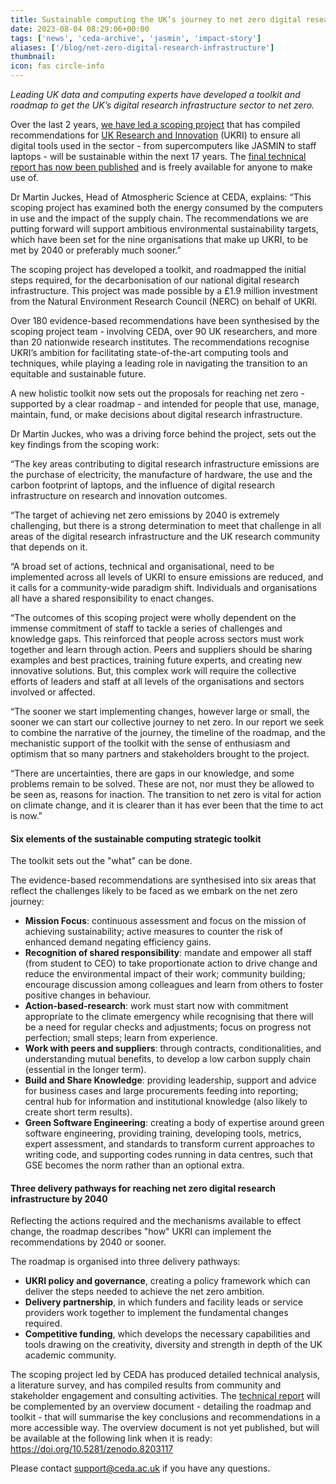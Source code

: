 ```yaml
---
title: Sustainable computing the UK’s journey to net zero digital research infrastructure by 2040
date: 2023-08-04 08:29:06+00:00
tags: ['news', 'ceda-archive', 'jasmin', 'impact-story']
aliases: ['/blog/net-zero-digital-research-infrastructure']
thumbnail: 
icon: fas circle-info
---
```


*Leading UK data and computing experts have developed a toolkit and roadmap to get the UK’s digital research infrastructure sector to net zero.*


Over the last 2 years, [we have led a scoping project](https://net-zero-dri.ceda.ac.uk/) that has compiled recommendations for [UK Research and Innovation](https://www.ukri.org/) (UKRI) to ensure all digital tools used in the sector - from supercomputers like JASMIN to staff laptops - will be sustainable within the next 17 years. The [final technical report has now been published](https://doi.org/10.5281/zenodo.8199983) and is freely available for anyone to make use of.


Dr Martin Juckes, Head of Atmospheric Science at CEDA, explains: “This scoping project has examined both the energy consumed by the computers in use and the impact of the supply chain. The recommendations we are putting forward will support ambitious environmental sustainability targets, which have been set for the nine organisations that make up UKRI, to be met by 2040 or preferably much sooner.”


The scoping project has developed a toolkit, and roadmapped the initial steps required, for the decarbonisation of our national digital research infrastructure. This project was made possible by a £1.9 million investment from the Natural Environment Research Council (NERC) on behalf of UKRI.


Over 180 evidence-based recommendations have been synthesised by the scoping project team - involving CEDA, over 90 UK researchers, and more than 20 nationwide research institutes. The recommendations recognise UKRI’s ambition for facilitating state-of-the-art computing tools and techniques, while playing a leading role in navigating the transition to an equitable and sustainable future. 


A new holistic toolkit now sets out the proposals for reaching net zero - supported by a clear roadmap - and intended for people that use, manage, maintain, fund, or make decisions about digital research infrastructure. 


Dr Martin Juckes, who was a driving force behind the project, sets out the key findings from the scoping work: 


“The key areas contributing to digital research infrastructure emissions are the purchase of electricity, the manufacture of hardware, the use and the carbon footprint of laptops, and the influence of digital research infrastructure on research and innovation outcomes.


“The target of achieving net zero emissions by 2040 is extremely challenging, but there is a strong determination to meet that challenge in all areas of the digital research infrastructure and the UK research community that depends on it. 


“A broad set of actions, technical and organisational, need to be implemented across all levels of UKRI to ensure emissions are reduced, and it calls for a community-wide paradigm shift. Individuals and organisations all have a shared responsibility to enact changes. 


“The outcomes of this scoping project were wholly dependent on the immense commitment of staff to tackle a series of challenges and knowledge gaps. This reinforced that people across sectors must work together and learn through action. Peers and suppliers should be sharing examples and best practices, training future experts, and creating new innovative solutions. But, this complex work will require the collective efforts of leaders and staff at all levels of the organisations and sectors involved or affected. 


“The sooner we start implementing changes, however large or small, the sooner we can start our collective journey to net zero. In our report we seek to combine the narrative of the journey, the timeline of the roadmap, and the mechanistic support of the toolkit with the sense of enthusiasm and optimism that so many partners and stakeholders brought to the project.


“There are uncertainties, there are gaps in our knowledge, and some problems remain to be solved. These are not, nor must they be allowed to be seen as, reasons for inaction. The transition to net zero is vital for action on climate change, and it is clearer than it has ever been that the time to act is now.”



#### Six elements of the sustainable computing strategic toolkit


The toolkit sets out the "what" can be done. 


The evidence-based recommendations are synthesised into six areas that reflect the challenges likely to be faced as we embark on the net zero journey:


* **Mission Focus**: continuous assessment and focus on the mission of achieving sustainability; active measures to counter the risk of enhanced demand negating efficiency gains.
* **Recognition of shared responsibility**: mandate and empower all staff (from student to CEO) to take proportionate action to drive change and reduce the environmental impact of their work; community building; encourage discussion among colleagues and learn from others to foster positive changes in behaviour.
* **Action-based-research**: work must start now with commitment appropriate to the climate emergency while recognising that there will be a need for regular checks and adjustments; focus on progress not perfection; small steps; learn from experience.
* **Work with peers and suppliers**: through contracts, conditionalities, and understanding mutual benefits, to develop a low carbon supply chain (essential in the longer term).
* **Build and Share Knowledge**: providing leadership, support and advice for business cases and large procurements feeding into reporting; central hub for information and institutional knowledge (also likely to create short term results).
* **Green Software Engineering**: creating a body of expertise around green software engineering, providing training, developing tools, metrics, expert assessment, and standards to transform current approaches to writing code, and supporting codes running in data centres, such that GSE becomes the norm rather than an optional extra.


#### Three delivery pathways for reaching net zero digital research infrastructure by 2040


Reflecting the actions required and the mechanisms available to effect change, the roadmap describes "how" UKRI can implement the recommendations by 2040 or sooner. 


The roadmap is organised into three delivery pathways:


* **UKRI policy and governance**, creating a policy framework which can deliver the steps needed to achieve the net zero ambition.
* **Delivery partnership**, in which funders and facility leads or service providers work together to implement the fundamental changes required.
* **Competitive funding**, which develops the necessary capabilities and tools drawing on the creativity, diversity and strength in depth of the UK academic community.


The scoping project led by CEDA has produced detailed technical analysis, a literature survey, and has compiled results from community and stakeholder engagement and consulting activities. The [technical report](https://doi.org/10.5281/zenodo.8199983) will be complemented by an overview document - detailing the roadmap and toolkit - that will summarise the key conclusions and recommendations in a more accessible way. The overview document is not yet published, but will be available at the following link when it is ready: <https://doi.org/10.5281/zenodo.8203117>


Please contact support@ceda.ac.uk if you have any questions.  



